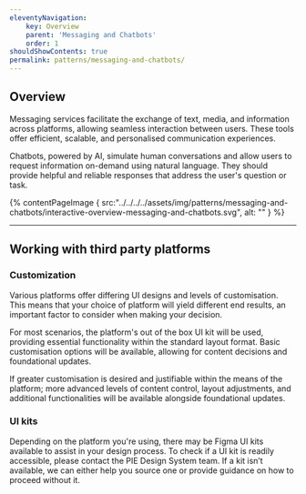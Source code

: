 ```yaml
---
eleventyNavigation:
    key: Overview
    parent: 'Messaging and Chatbots'
    order: 1
shouldShowContents: true
permalink: patterns/messaging-and-chatbots/
---
```


## Overview

Messaging services facilitate the exchange of text, media, and information across platforms, allowing seamless interaction between users. These tools offer efficient, scalable, and personalised communication experiences.

Chatbots, powered by AI, simulate human conversations and allow users to request information on-demand using natural language. They should provide helpful and reliable responses that address the user's question or task.

{% contentPageImage {
  src:"../../../../assets/img/patterns/messaging-and-chatbots/interactive-overview-messaging-and-chatbots.svg",
  alt: ""
} %}

---

## Working with third party platforms

### Customization 

Various platforms offer differing UI designs and levels of customisation. This means that your choice of platform will yield different end results, an important factor to consider when making your decision.

For most scenarios, the platform's out of the box UI kit will be used, providing essential functionality within the standard layout format. Basic customisation options will be available, allowing for content decisions and foundational updates.

If greater customisation is desired and justifiable within the means of the platform; more advanced levels of content control, layout adjustments, and additional functionalities will be available alongside foundational updates.

### UI kits

Depending on the platform you're using, there may be Figma UI kits available to assist in your design process. To check if a UI kit is readily accessible, please contact the PIE Design System team. If a kit isn’t available, we can either help you source one or provide guidance on how to proceed without it.



